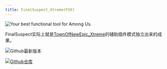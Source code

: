 ```yaml
---
title: FinalSuspect_Xtreme(FSX)
---
```

![Your best functional tool for Among Us.](/Image/FinalSuspect_Xtreme.png)

FinalSuspect实际上就是[TownOfNewEpic_Xtreme](/HostOnly/TownOfNewEpic_Xtreme)的辅助插件模式独立出来的成果。

<div align="center">
<VPCard
  title="Slok7565"
  desc="开发者"
  logo="/Image/Slok7565.png"
  link="https://github.com/Night-GUA"
/>
</div>

![Github最新版本](https://badgen.net/github/release/XtremeWave/FinalSuspect_Xtreme?icon=github)

[![Github仓库](https://badgen.net/badge/Github/Repository/github?icon=github)](https://github.com/XtremeWave/FinalSuspect_Xtreme)